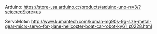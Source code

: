 Arduino: https://store-usa.arduino.cc/products/arduino-uno-rev3/?selectedStore=us

ServoMotor: http://www.kumantech.com/kuman-mg90s-9g-size-metal-gear-micro-servo-for-plane-helicopter-boat-car-robot-ky61_p0228.html


